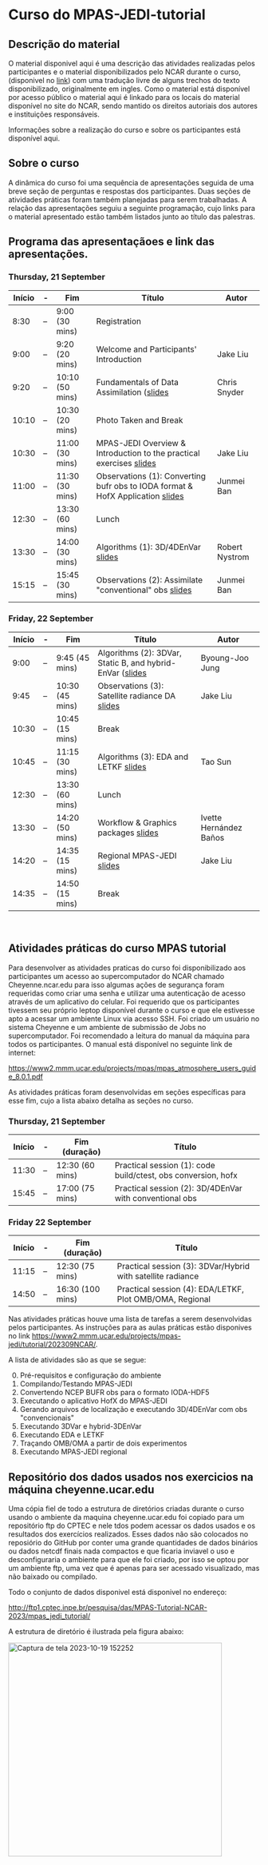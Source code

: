 # Curso do MPAS-JEDI-tutorial

## Descrição do material

O material disponivel aqui é uma descrição das atividades realizadas pelos participantes e o material disponibilizados pelo NCAR durante o curso, (disponivel no [link](https://www.mmm.ucar.edu/events/tutorials/mpas)) com uma tradução livre de alguns trechos do texto disponibilizado, originalmente em ingles. Como o material está disponível por acesso público o material aqui é linkado para os locais do material disponível no site do NCAR, sendo mantido os direitos autoriais dos autores e instituições responsáveis. 

Informações sobre a realização do curso e sobre os participantes está disponível aqui.

## Sobre o curso

A dinâmica do curso foi uma sequência de apresentações seguida de uma breve seção de perguntas e respostas dos participantes. Duas seções de atividades práticas foram também planejadas para serem trabalhadas. A relação das apresentações seguiu a seguinte programação, cujo links para o material apresentado estão também listados junto ao título das palestras.

## Programa das apresentaçãoes e link das apresentações.

### Thursday, 21 September

| Início | - | Fim | Título | Autor |
|--------|---|-----|--------|-------| 
| 8:30	| –| 	9:00 (30 mins)| 	Registration| 
| 9:00	| –| 	9:20 (20 mins)| 	Welcome and Participants' Introduction	| Jake Liu| 
| 9:20	| –| 	10:10 (50 mins)	| Fundamentals of Data Assimilation ([slides](https://www2.mmm.ucar.edu/projects/mpas-jedi/tutorial/202309NCAR/lectures/1-IntroDA.pdf) | Chris Snyder| 
| 10:10	| –| 	10:30 (20 mins)	| Photo Taken and Break	
| 10:30	| –| 	11:00 (30 mins)	| MPAS-JEDI Overview & Introduction to the practical exercises [slides](https://www2.mmm.ucar.edu/projects/mpas-jedi/tutorial/202309NCAR/lectures/2-Overview.pdf) | Jake Liu| 
| 11:00	| –| 	11:30 (30 mins)	| Observations (1): Converting bufr obs to IODA format & HofX Application [slides](https://www2.mmm.ucar.edu/projects/mpas-jedi/tutorial/202309NCAR/lectures/3-obs2ioda_hofx.pdf) | Junmei Ban| 
| 12:30	| –| 	13:30 (60 mins)	| Lunch	
| 13:30	| –| 	14:00 (30 mins)	| Algorithms (1): 3D/4DEnVar [slides](https://www2.mmm.ucar.edu/projects/mpas-jedi/tutorial/202309NCAR/lectures/4-3D4DEnVar.pdf) | Robert Nystrom |  
| 15:15	| – | 15:45 (30 mins)| 	Observations (2): Assimilate "conventional" obs [slides](https://www2.mmm.ucar.edu/projects/mpas-jedi/tutorial/202309NCAR/lectures/5-CONV_DA.pdf) |  Junmei Ban | 

### Friday, 22 September

| Início | - | Fim | Título | Autor |
|--------|---|-----|--------|-------| 
|9:00 | – | 9:45 (45 mins) | Algorithms (2): 3DVar, Static B, and hybrid-EnVar ([slides](https://www2.mmm.ucar.edu/projects/mpas-jedi/tutorial/202309NCAR/lectures/6-3DVar_StaticB_Hybrid.pdf) | Byoung-Joo Jung |
|9:45 | – | 10:30 (45 mins) | Observations (3): Satellite radiance DA [slides](https://www2.mmm.ucar.edu/projects/mpas-jedi/tutorial/202309NCAR/lectures/7-RadianceDA.pdf) | Jake Liu |
|10:30 | – | 10:45 (15 mins) | Break |  
|10:45 | – | 11:15 (30 mins) | Algorithms (3): EDA and LETKF [slides](https://www2.mmm.ucar.edu/projects/mpas-jedi/tutorial/202309NCAR/lectures/8-EDA-LETKF.pdf) | Tao Sun |
|12:30 | – | 13:30 (60 mins) | Lunch |  
|13:30 | – | 14:20 (50 mins) | Workflow & Graphics packages [slides](https://www2.mmm.ucar.edu/projects/mpas-jedi/tutorial/202309NCAR/lectures/9-Workflow-Graphics.pdf) | Ivette Hernández Baños |
|14:20 | – | 14:35 (15 mins) | Regional MPAS-JEDI [slides](https://www2.mmm.ucar.edu/projects/mpas-jedi/tutorial/202309NCAR/lectures/10-Regional.pdf) | Jake Liu |
|14:35 | – | 14:50 (15 mins) | Break |  
 
## Atividades práticas do curso MPAS tutorial

Para desenvolver as atividades praticas do curso foi disponibilizado aos participantes um acesso ao supercomputador do NCAR chamado Cheyenne.ncar.edu para isso algumas ações de segurança foram requeridas como criar uma senha e utilizar uma autenticação de acesso através de um aplicativo do celular. Foi requerido que os participantes tivessem seu próprio leptop disponível durante o curso e que ele estivesse apto a acessar um ambiente Linux via acesso SSH. Foi criado um usuário no sistema Cheyenne e um ambiente de submissão de Jobs no supercomputador. Foi recomendado a leitura do manual da máquina para todos os participantes. O manual está disponível no seguinte link de internet:

https://www2.mmm.ucar.edu/projects/mpas/mpas_atmosphere_users_guide_8.0.1.pdf

As atividades práticas foram desenvolvidas em seções específicas para esse fim, cujo a lista abaixo detalha as seções no curso.

### Thursday, 21 September

| Início | - | Fim (duração) | Título | 
|--------|---|-----|--------|
|11:30	|–|	12:30 (60 mins) |	Practical session (1): code build/ctest, obs conversion, hofx |	
|15:45	|–|	17:00 (75 mins)	| Practical session (2): 3D/4DEnVar with conventional obs	|

### Friday 22 September

| Início | - | Fim (duração) | Título | 
|--------|---|-----|--------|
|11:15   |–|	12:30 (75 mins)|	Practical session (3): 3DVar/Hybrid with satellite radiance|	
|14:50	|–|	16:30 (100 mins)|	Practical session (4): EDA/LETKF, Plot OMB/OMA, Regional|	

Nas atividades práticas houve uma lista de tarefas a serem desenvolvidas pelos participantes. As instruções para as aulas práticas estão disponives no link https://www2.mmm.ucar.edu/projects/mpas-jedi/tutorial/202309NCAR/.

A lista de atividades são as que se segue:

0. Pré-requisitos e configuração do ambiente
1. Compilando/Testando MPAS-JEDI
2. Convertendo NCEP BUFR obs para o formato IODA-HDF5
3. Executando o aplicativo HofX do MPAS-JEDI
4. Gerando arquivos de localização e executando 3D/4DEnVar com obs "convencionais"
5. Executando 3DVar e hybrid-3DEnVar
6. Executando EDA e LETKF
7. Traçando OMB/OMA a partir de dois experimentos
8. Executando MPAS-JEDI regional


## Repositório dos dados usados nos exercicios na máquina cheyenne.ucar.edu
Uma cópia fiel de todo a estrutura de diretórios criadas durante o curso usando o ambiente da maquina cheyenne.ucar.edu foi copiado para um repositório ftp do CPTEC e nele tdos podem acessar os dados usados e os resultados dos exercícios realizados. Esses dados não são colocados no reposiório do GitHub por conter uma grande quantidades de dados binários ou dados netcdf finais nada compactos e que ficaria inviavel o uso e desconfiguraria o ambiente para que ele foi criado, por isso se optou por um ambiente ftp, uma vez que é apenas para ser acessado visualizado, mas não baixado ou compilado.

Todo o conjunto de dados disponivel está disponivel no endereço:

http://ftp1.cptec.inpe.br/pesquisa/das/MPAS-Tutorial-NCAR-2023/mpas_jedi_tutorial/

A estrutura de diretório é ilustrada pela figura abaixo:


<img width="428" alt="Captura de tela 2023-10-19 152252" src="https://github.com/GAD-DIMNT-CPTEC/tutoriais/assets/105943057/84681a8a-3890-49ec-afec-93237552cd91">



